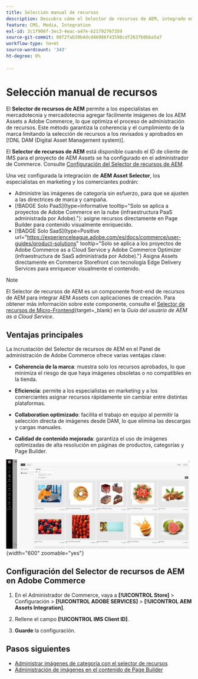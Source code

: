 ```yaml
---
title: Selección manual de recursos
description: Descubra cómo el Selector de recursos de AEM, integrado en el Administrador de Commerce, ayuda a los especialistas en marketing y a los comerciantes a añadir fácilmente imágenes de los AEM Assets a Adobe Commerce, lo que optimiza la administración de recursos.
feature: CMS, Media, Integration
exl-id: 3c1f906f-3ec3-4eac-a47e-b21792767359
source-git-commit: 08f2fab39b4dcd46986f43598cdf2637b0bba5a7
workflow-type: tm+mt
source-wordcount: '343'
ht-degree: 0%

---
```


# Selección manual de recursos

El **Selector de recursos de AEM** permite a los especialistas en mercadotecnia y mercadotecnia agregar fácilmente imágenes de los AEM Assets a Adobe Commerce, lo que optimiza el proceso de administración de recursos. Este método garantiza la coherencia y el cumplimiento de la marca limitando la selección de recursos a los revisados y aprobados en [!DNL DAM (Digital Asset Management system)].

El **Selector de recursos de AEM** está disponible cuando el ID de cliente de IMS para el proyecto de AEM Assets se ha configurado en el administrador de Commerce. Consulte [Configuración del Selector de recursos de AEM](#configure-the-aem-asset-selector-in-adobe-commerce).

Una vez configurada la integración de **AEM Asset Selector**, los especialistas en marketing y los comerciantes podrán:

* Administre las imágenes de categoría sin esfuerzo, para que se ajusten a las directrices de marca y campaña.
* [!BADGE Solo PaaS]{type=Informative tooltip="Solo se aplica a proyectos de Adobe Commerce en la nube (infraestructura PaaS administrada por Adobe)."}: asigne recursos directamente en Page Builder para contenido visualmente enriquecido.
* [!BADGE Solo SaaS]{type=Positive url="https://experienceleague.adobe.com/es/docs/commerce/user-guides/product-solutions" tooltip="Solo se aplica a los proyectos de Adobe Commerce as a Cloud Service y Adobe Commerce Optimizer (infraestructura de SaaS administrada por Adobe)."} Asigna Assets directamente en Commerce Storefront con tecnología Edge Delivery Services para enriquecer visualmente el contenido.

>[!NOTE]
>
> El Selector de recursos de AEM es un componente front-end de recursos de AEM para integrar AEM Assets con aplicaciones de creación. Para obtener más información sobre este componente, consulte el [Selector de recursos de Micro-Frontend](https://experienceleague.adobe.com/es/docs/experience-manager-cloud-service/content/assets/manage/asset-selector/overview-asset-selector){target=_blank} en la *Guía del usuario de AEM as a Cloud Service*.

## Ventajas principales

La incrustación del Selector de recursos de AEM en el Panel de administración de Adobe Commerce ofrece varias ventajas clave:

* **Coherencia de la marca**: muestra solo los recursos aprobados, lo que minimiza el riesgo de que haya imágenes obsoletas o no compatibles en la tienda.

* **Eficiencia**: permite a los especialistas en marketing y a los comerciantes asignar recursos rápidamente sin cambiar entre distintas plataformas.

* **Collaboration optimizado**: facilita el trabajo en equipo al permitir la selección directa de imágenes desde DAM, lo que elimina las descargas y cargas manuales.

* **Calidad de contenido mejorada**: garantiza el uso de imágenes optimizadas de alta resolución en páginas de productos, categorías y Page Builder.

![Selector de recursos](../assets/asset-selector.png){width="600" zoomable="yes"}

## Configuración del Selector de recursos de AEM en Adobe Commerce

1. En el Administrador de Commerce, vaya a **[!UICONTROL Store]** > Configuración > **[!UICONTROL ADOBE SERVICES]** > **[!UICONTROL AEM Assets Integration]**.

1. Rellene el campo **[!UICONTROL IMS Client ID]**.

1. **Guarde** la configuración.

## Pasos siguientes

* [Administrar imágenes de categoría con el selector de recursos](../manage-assets.md#category-images)
* [Administración de imágenes en el contenido de Page Builder](../manage-assets.md#using-aem-asset-selector-in-page-builder)

